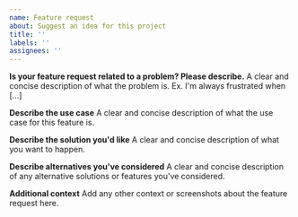```yaml
---
name: Feature request
about: Suggest an idea for this project
title: ''
labels: ''
assignees: ''
---
```


**Is your feature request related to a problem? Please describe.**
A clear and concise description of what the problem is. Ex. I'm always frustrated when \[...\]

**Describe the use case**
A clear and concise description of what the use case for this feature is.

**Describe the solution you'd like**
A clear and concise description of what you want to happen.

**Describe alternatives you've considered**
A clear and concise description of any alternative solutions or features you've considered.

**Additional context**
Add any other context or screenshots about the feature request here.
